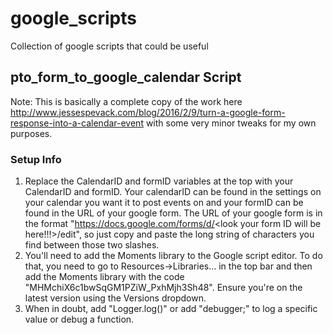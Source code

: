 # google_scripts
Collection of google scripts that could be useful

## pto_form_to_google_calendar Script
Note: This is basically a complete copy of the work here http://www.jessespevack.com/blog/2016/2/9/turn-a-google-form-response-into-a-calendar-event with some very minor tweaks for my own purposes.

### Setup Info
1. Replace the CalendarID and formID variables at the top with your CalendarID and formID. Your calendarID can be found in the settings on your calendar you want it to post events on and your formID can be found in the URL of your google form. The URL of your google form is in the format "https://docs.google.com/forms/d/<look your form ID will be here!!!>/edit", so just copy and paste the long string of characters you find between those two slashes.
2. You'll need to add the Moments library to the Google script editor. To do that, you need to go to Resources->Libraries... in the top bar and then add the Moments library with the code "MHMchiX6c1bwSqGM1PZiW_PxhMjh3Sh48". Ensure you're on the latest version using the Versions dropdown.
3. When in doubt, add "Logger.log(<thing you want to log>)" or add "debugger;" to log a specific value or debug a function.
